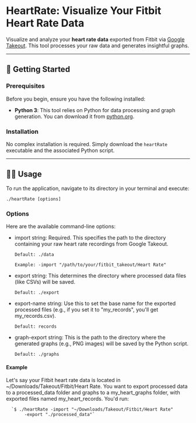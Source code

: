 # HeartRate: Visualize Your Fitbit Heart Rate Data

Visualize and analyze your **heart rate data** exported from Fitbit via [Google Takeout](https://takeout.google.com/). This tool processes your raw data and generates insightful graphs.

---

## 🚀 Getting Started

### Prerequisites

Before you begin, ensure you have the following installed:

* **Python 3**: This tool relies on Python for data processing and graph generation. You can download it from [python.org](https://www.python.org/downloads/).

### Installation

No complex installation is required. Simply download the `heartRate` executable and the associated Python script.

---

## 🏃‍♀️ Usage
To run the application, navigate to its directory in your terminal and execute:

`./heartRate [options]`
### Options
Here are the available command-line options:

- import string: Required. This specifies the path to the directory containing your raw heart rate recordings from Google Takeout.

      Default: ./data

      Example: -import "/path/to/your/fitbit_takeout/Heart Rate"

- export string: This determines the directory where processed data files (like CSVs) will be saved.

      Default: ./export

- export-name string: Use this to set the base name for the exported processed files (e.g., if you set it to "my_records", you'll get my_records.csv).

      Default: records

- graph-export string: This is the path to the directory where the generated graphs (e.g., PNG images) will be saved by the Python script.

      Default: ./graphs

#### Example
Let's say your Fitbit heart rate data is located in ~/Downloads/Takeout/Fitbit/Heart Rate. You want to export processed data to a processed_data folder and graphs to a my_heart_graphs folder, with exported files named my_heart_records. You'd run:


      `$ ./heartRate -import "~/Downloads/Takeout/Fitbit/Heart Rate" 
           -export "./processed_data"`